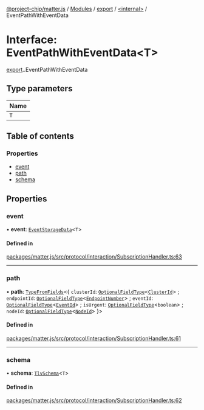 [@project-chip/matter.js](../README.md) / [Modules](../modules.md) / [export](../modules/export.md) / [<internal\>](../modules/export._internal_.md) / EventPathWithEventData

# Interface: EventPathWithEventData<T\>

[export](../modules/export.md).[<internal>](../modules/export._internal_.md).EventPathWithEventData

## Type parameters

| Name |
| :------ |
| `T` |

## Table of contents

### Properties

- [event](export._internal_.EventPathWithEventData.md#event)
- [path](export._internal_.EventPathWithEventData.md#path)
- [schema](export._internal_.EventPathWithEventData.md#schema)

## Properties

### event

• **event**: [`EventStorageData`](export._internal_.EventStorageData.md)<`T`\>

#### Defined in

[packages/matter.js/src/protocol/interaction/SubscriptionHandler.ts:63](https://github.com/project-chip/matter.js/blob/be83914/packages/matter.js/src/protocol/interaction/SubscriptionHandler.ts#L63)

___

### path

• **path**: [`TypeFromFields`](../modules/tlv_export.md#typefromfields)<{ `clusterId`: [`OptionalFieldType`](tlv_export.OptionalFieldType.md)<[`ClusterId`](../modules/datatype_export.md#clusterid)\> ; `endpointId`: [`OptionalFieldType`](tlv_export.OptionalFieldType.md)<[`EndpointNumber`](../modules/datatype_export.md#endpointnumber)\> ; `eventId`: [`OptionalFieldType`](tlv_export.OptionalFieldType.md)<[`EventId`](../modules/datatype_export.md#eventid)\> ; `isUrgent`: [`OptionalFieldType`](tlv_export.OptionalFieldType.md)<`boolean`\> ; `nodeId`: [`OptionalFieldType`](tlv_export.OptionalFieldType.md)<[`NodeId`](../modules/datatype_export.md#nodeid)\>  }\>

#### Defined in

[packages/matter.js/src/protocol/interaction/SubscriptionHandler.ts:61](https://github.com/project-chip/matter.js/blob/be83914/packages/matter.js/src/protocol/interaction/SubscriptionHandler.ts#L61)

___

### schema

• **schema**: [`TlvSchema`](../classes/tlv_export.TlvSchema.md)<`T`\>

#### Defined in

[packages/matter.js/src/protocol/interaction/SubscriptionHandler.ts:62](https://github.com/project-chip/matter.js/blob/be83914/packages/matter.js/src/protocol/interaction/SubscriptionHandler.ts#L62)
